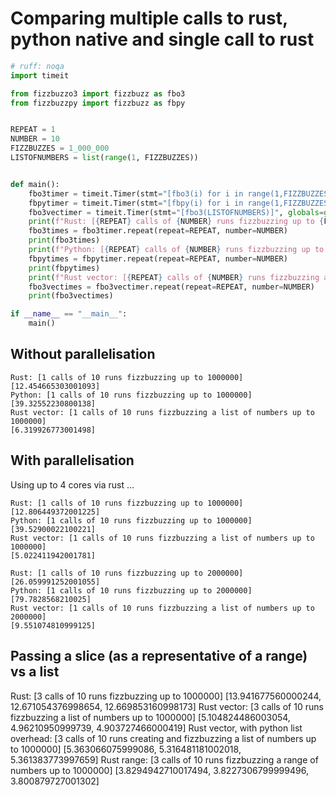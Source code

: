 # Comparing multiple calls to rust, python native and single call to rust

```py
# ruff: noqa
import timeit

from fizzbuzzo3 import fizzbuzz as fbo3
from fizzbuzzpy import fizzbuzz as fbpy


REPEAT = 1
NUMBER = 10
FIZZBUZZES = 1_000_000
LISTOFNUMBERS = list(range(1, FIZZBUZZES))


def main():
    fbo3timer = timeit.Timer(stmt="[fbo3(i) for i in range(1,FIZZBUZZES)]", globals=globals())
    fbpytimer = timeit.Timer(stmt="[fbpy(i) for i in range(1,FIZZBUZZES)]", globals=globals())
    fbo3vectimer = timeit.Timer(stmt="[fbo3(LISTOFNUMBERS)]", globals=globals())
    print(f"Rust: [{REPEAT} calls of {NUMBER} runs fizzbuzzing up to {FIZZBUZZES}]")
    fbo3times = fbo3timer.repeat(repeat=REPEAT, number=NUMBER)
    print(fbo3times)
    print(f"Python: [{REPEAT} calls of {NUMBER} runs fizzbuzzing up to {FIZZBUZZES}]")
    fbpytimes = fbpytimer.repeat(repeat=REPEAT, number=NUMBER)
    print(fbpytimes)
    print(f"Rust vector: [{REPEAT} calls of {NUMBER} runs fizzbuzzing a list of numbers up to {FIZZBUZZES}]")
    fbo3vectimes = fbo3vectimer.repeat(repeat=REPEAT, number=NUMBER)
    print(fbo3vectimes)

if __name__ == "__main__":
    main()
```

## Without parallelisation

```text
Rust: [1 calls of 10 runs fizzbuzzing up to 1000000]
[12.454665303001093]
Python: [1 calls of 10 runs fizzbuzzing up to 1000000]
[39.32552230800138]
Rust vector: [1 calls of 10 runs fizzbuzzing a list of numbers up to 1000000]
[6.319926773001498]
```

## With parallelisation

Using up to 4 cores via rust ...

```text
Rust: [1 calls of 10 runs fizzbuzzing up to 1000000]
[12.806449372001225]
Python: [1 calls of 10 runs fizzbuzzing up to 1000000]
[39.52900022100221]
Rust vector: [1 calls of 10 runs fizzbuzzing a list of numbers up to 1000000]
[5.022411942001781]
```

```text
Rust: [1 calls of 10 runs fizzbuzzing up to 2000000]
[26.059991252001055]
Python: [1 calls of 10 runs fizzbuzzing up to 2000000]
[79.7828568210025]
Rust vector: [1 calls of 10 runs fizzbuzzing a list of numbers up to 2000000]
[9.551074810999125]
```

## Passing a slice (as a representative of a range) vs a list

Rust: [3 calls of 10 runs fizzbuzzing up to 1000000]
[13.941677560000244, 12.671054376998654, 12.669853160998173]
Rust vector: [3 calls of 10 runs fizzbuzzing a list of numbers up to 1000000]
[5.104824486003054, 4.96210950999739, 4.903727466000419]
Rust vector, with python list overhead: [3 calls of 10 runs creating and fizzbuzzing a list of numbers up to 1000000]
[5.363066075999086, 5.316481181002018, 5.361383773997659]
Rust range: [3 calls of 10 runs fizzbuzzing a range of numbers up to 1000000]
[3.8294942710017494, 3.8227306799999496, 3.800879727001302]
